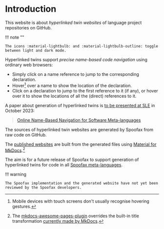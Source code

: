 # Introduction

This website is about _hyperlinked twin websites_ of language project repositories on GitHub.

!!! note ""

    The icons :material-lightbulb: and :material-lightbulb-outline: toggle between light and dark mode.

Hyperlinked twins support _precise name-based code navigation_ using ordinary web browsers:

- Simply click on a name reference to jump to the corresponding declaration.
- Hover[^mobile] over a name to show the location of the declaration.
- Click on a declaration to jump to the first reference to it (if any),
  or hover over it to show the locations of all the (direct) references to it.

[^mobile]: Mobile devices with touch screens don't usually recognise hovering gestures.

A paper about generation of hyperlinked twins is 
[to be presented at SLE](https://2023.splashcon.org/home/sle-2023#event-overview) in October 2023:

> [Online Name-Based Navigation for Software Meta-languages](https://arxiv.org/abs/2309.06121 "Author preprint")

The sources of hyperlinked twin websites are generated by Spoofax from raw code on GitHub.

The [published websites](examples) are built from the generated files
using [Material for MkDocs].[^plugin]

[^plugin]: The [mkdocs-awesome-pages-plugin] overrides the built-in title transformation
    [currently made by MkDocs](https://github.com/mkdocs/mkdocs/issues/2086>).

The aim is for a future release of Spoofax to support generation of hyperlinked twins
for code in all [Spoofax meta-languages].

!!! warning

    The Spoofax implementation and the generated website have not yet been reviewed by the Spoofax developers.

[Spoofax]: https://spoofax.dev
[Spoofax meta-languages]: https://spoofax.dev/references/#spoofax-meta-languages
[SDF repo]: https://github.com/metaborg/sdf
[Material for MkDocs]: https://squidfunk.github.io/mkdocs-material
[mkdocs-awesome-pages-plugin]: https://github.com/lukasgeiter/mkdocs-awesome-pages-plugin
